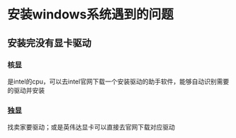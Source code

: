 # 安装windows系统遇到的问题

## 安装完没有显卡驱动

### 核显

是intel的cpu，可以去intel官网下载一个安装驱动的助手软件，能够自动识别需要的驱动并安装

### 独显

找卖家要驱动；或是英伟达显卡可以直接去官网下载对应驱动